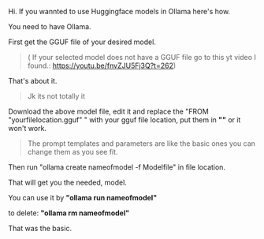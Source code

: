 Hi. If you wannted to use Huggingface models in Ollama here's how.

You need to have Ollama.


First get the GGUF file of your desired model.
>( If your selected model does not have a GGUF file go to this yt video I found.:
https://youtu.be/fnvZJU5Fj3Q?t=262)

That's about it.

>Jk its not totally it


Download the above model file, edit it and replace the "FROM "yourfilelocation.gguf" " with your gguf file location, put them in **""** or it won't work.


>The prompt templates and parameters are like the basic ones you can change them as you see fit.


Then run "ollama create nameofmodel -f Modelfile" in file location.


That will get you the needed, model.


You can use it by **"ollama run nameofmodel"**


to delete: **"ollama rm nameofmodel"**


That was the basic.
